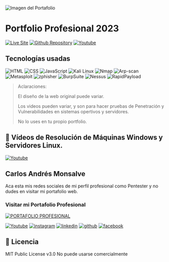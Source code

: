 ![Imagen del Portafolio](https://i.ibb.co/YWQmzD1/Portafolio-Git-Hub.jpg)

# Portfolio Profesional 2023

[![Live Site](https://img.shields.io/static/v1?label=&message=Live%20Site&color=6cccb4&style=for-the-badge)](https://hackwithcam.github.io/Portafolio-Profesional-CAM/)
[![Github Repository](https://img.shields.io/static/v1?label=&message=Github%20Repository&color=000000&style=for-the-badge&logo=github&logoColor=white)](https://github.com/HackWithCAM)
[![Youtube](https://img.shields.io/static/v1?label=&message=ver%20en%20youtube&color=FF0000&logo=youtube&logoColor=white&style=for-the-badge)](https://www.youtube.com/@monsalvenaranjo)

## Tecnologías usadas

![HTML](https://img.shields.io/static/v1?label=&message=Html&color=orange&logo=html5&logoColor=white&style=for-the-badge)
![CSS](https://img.shields.io/static/v1?label=&message=CSS&color=CC6699&logo=css&logoColor=white&style=for-the-badge)
![JavaScript](https://img.shields.io/static/v1?label=&message=JavaScript&color=#F7DF1E&logo=JavaScript&logoColor=white&style=for-the-badge)
![Kali Linux](https://img.shields.io/static/v1?label=&message=Kali%20Linux&color=#557C94&logo=kalilinux&logoColor=white&style=for-the-badge)
![Nmap](https://img.shields.io/static/v1?label=&message=Nmap&color=#396CB2&logo=nmap&logoColor=white&style=for-the-badge)
![Arp-scan](https://img.shields.io/static/v1?label=&message=Arp%20scan&color=#FDEE21&logo=arpscan&logoColor=white&style=for-the-badge)
![Metasploit](https://img.shields.io/static/v1?label=&message=Metasploit&color=#4169E1&logo=metasploit&logoColor=white&style=for-the-badge)
![zphisher](https://img.shields.io/static/v1?label=&message=Zphisher&color=#50ADFF&logo=zphisher&logoColor=white&style=for-the-badge)
![BurpSuite](https://img.shields.io/static/v1?label=&message=BurpSuite&color=#EA6800&logo=burpsuite&logoColor=white&style=for-the-badge)
![Nessus](https://img.shields.io/static/v1?label=&message=Nessus&color=#000000&logo=nessus&logoColor=white&style=for-the-badge)
![RapidPayload](https://img.shields.io/static/v1?label=&message=RapidPayload&color=#FFFF09&logo=rapidpayload&logoColor=white&style=for-the-badge)

> Aclaraciones:
>
> El diseño de la web original puede variar.
>
> Los videos pueden variar, y son para hacer pruebas de Penetración y Vulnerabilidades en sistemas opertivos y servidores.
>
> No lo uses en tu propio portfolio.

## 🔴 Vídeos de Resolución de Máquinas Windows y Servidores Linux.

[![Youtube](https://i.ibb.co/86MrqyB/1.png)](https://www.youtube.com/channel/UCe_bOHY9exo_enRp8_amdOA)

## Carlos Andrés Monsalve
 
Aca esta mis redes sociales de mi perfil profesional como Pentester y no dudes en visitar mi portafolio web.

### Visitar mi Portafolio Profesional

[![PORTAFOLIO PROFESIONAL](https://i.ibb.co/YWQmzD1/Portafolio-Git-Hub.jpg "PORTAFOLIO PROFESIONAL")](https://hackwithcam.github.io/Portafolio-Profesional-CAM/)

[![Youtube](https://img.shields.io/static/v1?label=&message=youtube&color=FF0000&logo=youtube&logoColor=white&style=for-the-badge)](https://www.youtube.com/channel/UCe_bOHY9exo_enRp8_amdOA)
[![instagram](https://img.shields.io/static/v1?label=&message=instagram&color=5B51D8&logo=instagram&logoColor=white&style=for-the-badge)](https://www.instagram.com/cmonza/)
[![linkedin](https://img.shields.io/static/v1?label=&message=linkedin&color=0e76a8&logo=linkedin&logoColor=white&style=for-the-badge)](https://www.linkedin.com/in/carlmonsalve/)
[![github](https://img.shields.io/static/v1?label=&message=github&color=171515&logo=github&logoColor=white&style=for-the-badge)](https://github.com/HackWithCAM)
[![facebook](https://img.shields.io/badge/Facebook-blue?style=for-the-badge&labelColor=black&logo=facebook)](https://www.facebook.com/carlosandres.monsalvenaranjo)


## 📄 Licencia 

MIT Public License v3.0
No puede usarse comercialmente
